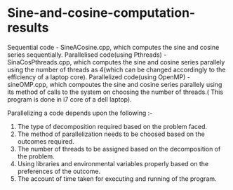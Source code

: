 # Sine-and-cosine-computation-results
Sequential code - SineACosine.cpp, which computes the sine and cosine series sequentially.
Parallelised code(using Pthreads) - SinaCosPthreads.cpp,  which computes the sine and cosine series parallely using the number of threads as 4(which can be changed accordingly to the efficiency of a laptop core).
Parallelized code(using OpenMP) - sineOMP.cpp, which compoutes the sine and cosine series parallely using its method of calls to the system on choosing the number of threads.( This program is done in i7 core of a dell laptop).

Parallelizing a code depends upon the following :-
1. The type of decomposition required based on the problem faced.
2. The method of parallelization needs to be choosed based on the outcomes required.
3. The number of threads to be assigned based on the decomposition of the problem.
4. Using libraries and environmental variables properly based on the preferences of the outcome.
5. The account of time taken for executing and running of the program.
